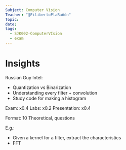```yaml
---
Subject: Computer Vision
Teacher: "@FilibertoPlaBañón"
Topic: 
date: 
tags:
  - SJK002-ComputerVIsion
  - exam
---
```

# Insights
Russian Guy Intel:
- Quantization vs Binarization
- Understanding every filter + convolution
- Study code for making a histogram

Exam:  x0.4 
Labs:   x0.2
Presentation: x0.4

Format:
10 Theoretical, questions

E.g.:
- Given a kernel for a filter, extract the characteristics 
- FFT



